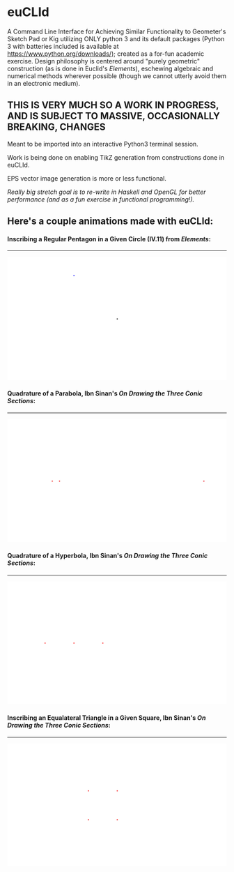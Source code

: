 # euCLId
A Command Line Interface for Achieving Similar Functionality to Geometer's Sketch Pad or Kig utilizing ONLY python 3 and its default packages (Python 3 with batteries included is available at https://www.python.org/downloads/); created as a for-fun academic exercise. Design philosophy is centered around "purely geometric" construction (as is done in Euclid's *Elements*), eschewing algebraic and numerical methods wherever possible (though we cannot utterly avoid them in an electronic medium).

## THIS IS VERY MUCH SO A WORK IN PROGRESS, AND IS SUBJECT TO MASSIVE, OCCASIONALLY BREAKING, CHANGES

Meant to be imported into an interactive Python3 terminal session.

Work is being done on enabling TikZ generation from constructions done in euCLId.

EPS vector image generation is more or less functional.

*Really big stretch goal is to re-write in Haskell and OpenGL for better performance (and as a fun exercise in functional programming!).*

## Here's a couple animations made with euCLId:

#### Inscribing a Regular Pentagon in a Given Circle (IV.11) from *Elements*:
---
<a href="https://raw.githubusercontent.com/augustrm/euCLId/master/demos/IV11.gif"><img src="https://raw.githubusercontent.com/augustrm/euCLId/master/demos/IV11.gif"></a>

#### Quadrature of a Parabola, Ibn Sinan's *On Drawing the Three Conic Sections*:
---
<a href="https://raw.githubusercontent.com/augustrm/euCLId/master/demos/parabola.gif"><img src="https://raw.githubusercontent.com/augustrm/euCLId/master/demos/parabola.gif"></a>

#### Quadrature of a Hyperbola, Ibn Sinan's *On Drawing the Three Conic Sections*:
---
<a href="https://raw.githubusercontent.com/augustrm/euCLId/master/demos/hyperbola.gif"><img src="https://raw.githubusercontent.com/augustrm/euCLId/master/demos/hyperbola.gif"></a>

#### Inscribing an Equalateral Triangle in a Given Square, Ibn Sinan's *On Drawing the Three Conic Sections*:
---
<a href="https://raw.githubusercontent.com/augustrm/euCLId/master/demos/triangle.gif"><img src="https://raw.githubusercontent.com/augustrm/euCLId/master/demos/triangle.gif"></a>
